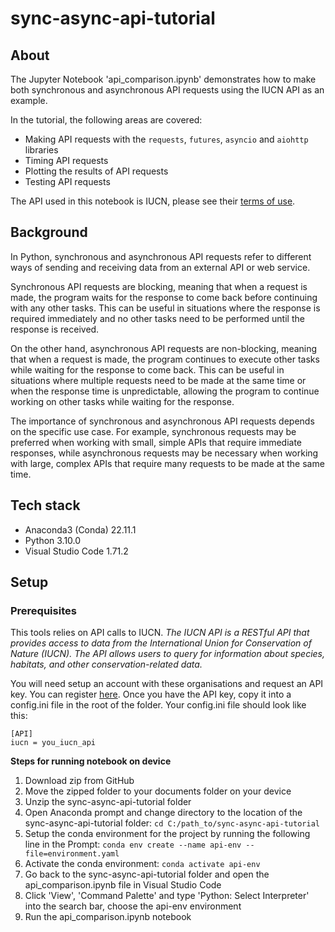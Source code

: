# sync-async-api-tutorial

## About
The Jupyter Notebook 'api_comparison.ipynb' demonstrates how to make both synchronous and asynchronous API requests using the IUCN API as an example.

In the tutorial, the following areas are covered:
- Making API requests with the `requests`, `futures`, `asyncio` and `aiohttp` libraries
- Timing API requests
- Plotting the results of API requests
- Testing API requests

The API used in this notebook is IUCN, please see their [terms of use](https://www.iucnredlist.org/terms/terms-of-use).

## Background
In Python, synchronous and asynchronous API requests refer to different ways of sending and receiving data from an external API or web service.

Synchronous API requests are blocking, meaning that when a request is made, the program waits for the response to come back before continuing with any other tasks. This can be useful in situations where the response is required immediately and no other tasks need to be performed until the response is received.

On the other hand, asynchronous API requests are non-blocking, meaning that when a request is made, the program continues to execute other tasks while waiting for the response to come back. This can be useful in situations where multiple requests need to be made at the same time or when the response time is unpredictable, allowing the program to continue working on other tasks while waiting for the response.

The importance of synchronous and asynchronous API requests depends on the specific use case. For example, synchronous requests may be preferred when working with small, simple APIs that require immediate responses, while asynchronous requests may be necessary when working with large, complex APIs that require many requests to be made at the same time.

## Tech stack
- Anaconda3 (Conda) 22.11.1
- Python 3.10.0
- Visual Studio Code 1.71.2

## Setup

### Prerequisites
This tools relies on API calls to IUCN. *The IUCN API is a RESTful API that provides access to data from the International Union for Conservation of Nature (IUCN). The API allows users to query for information about species, habitats, and other conservation-related data.* 

You will need setup an account with these organisations and request an API key. You can register [here](https://apiv3.iucnredlist.org/).
Once you have the API key, copy it into a config.ini file in the root of the folder. Your config.ini file should look like this:
```
[API]
iucn = you_iucn_api
```

**Steps for running notebook on device**
1. Download zip from GitHub
2. Move the zipped folder to your documents folder on your device
3. Unzip the sync-async-api-tutorial folder
4. Open Anaconda prompt and change directory to the location of the sync-async-api-tutorial folder: `cd C:/path_to/sync-async-api-tutorial`
5. Setup the conda environment for the project by running the following line in the Prompt: `conda env create --name api-env --file=environment.yaml`
6. Activate the conda environment: `conda activate api-env`
7. Go back to the sync-async-api-tutorial folder and open the api_comparison.ipynb file in Visual Studio Code
8. Click 'View', 'Command Palette' and type 'Python: Select Interpreter' into the search bar, choose the api-env environment
9. Run the api_comparison.ipynb notebook